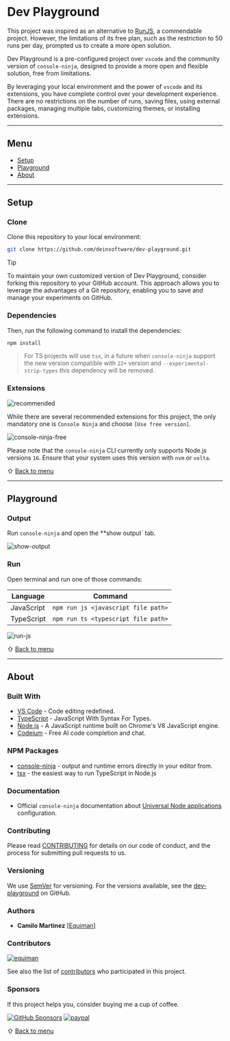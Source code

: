 # Dev Playground

This project was inspired as an alternative to [RunJS](https://runjs.app/), a commendable project. However, the limitations of its free plan, such as the restriction to 50 runs per day, prompted us to create a more open solution.

Dev Playground is a pre-configured project over `vscode` and the community version of `console-ninja`, designed to provide a more open and flexible solution, free from limitations.

By leveraging your local environment and the power of `vscode` and its extensions, you have complete control over your development experience. There are no restrictions on the number of runs, saving files, using external packages, managing multiple tabs, customizing themes, or installing extensions.

---

## Menu

- [Setup](#setup)
- [Playground](#playground)
- [About](#about)

---

## Setup

### Clone

Clone this repository to your local environment:

```bash
git clone https://github.com/deinsoftware/dev-playground.git
```

> [!TIP]
> To maintain your own customized version of Dev Playground, consider forking this repository to your GitHub account. This approach allows you to leverage the advantages of a Git repository, enabling you to save and manage your experiments on GitHub.

### Dependencies

Then, run the following command to install the dependencies:

```bash
npm install
```

> For TS projects will use `tsx`, in a future when `console-ninja` support the new version compatible with `22+` version and `--experimental-strip-types` this dependency will be removed.

### Extensions

![recommended](.github/assets/extensions.png)

While there are several recommended extensions for this project, the only mandatory one is `Console Ninja` and choose `[Use free version]`.

![console-ninja-free](.github/assets/console-ninja-free.png)

Please note that the `console-ninja` CLI currently only supports Node.js versions `16`. Ensure that your system uses this version with `nvm` or `volta`.

⇧ [Back to menu](#menu)

---

## Playground

### Output

Run `console-ninja` and open the **show output` tab.

![show-output](.github/assets/show-output.gif)

### Run

Open terminal and run one of those commands:

| Language   | Command                             |
| ---------- | ----------------------------------- |
| JavaScript | `npm run js <javascript file path>` |
| TypeScript | `npm run ts <typescript file path>` |

![run-js](.github/assets/run-js.gif)

⇧ [Back to menu](#menu)

---

## About

### Built With

- [VS Code](https://code.visualstudio.com/) - Code editing redefined.
- [TypeScript](https://www.typescriptlang.org) - JavaScript With Syntax For Types.
- [Node.js](https://nodejs.org/) - A JavaScript runtime built on Chrome's V8 JavaScript engine.
- [Codeium](https://codeium.com/) - Free AI code completion and chat.

### NPM Packages

- [console-ninja](https://www.npmjs.com/package/console-ninja) - output and runtime errors directly in your editor from.
- [tsx](https://www.npmjs.com/package/tsx) - the easiest way to run TypeScript in Node.js

### Documentation

- Official `console-ninja` documentation about [Universal Node applications](https://github.com/wallabyjs/console-ninja?tab=readme-ov-file#universal-node-applications) configuration.

### Contributing

Please read [CONTRIBUTING](CONTRIBUTING.md) for details on our code of conduct, and the process for submitting pull requests to us.

### Versioning

We use [SemVer](http://semver.org/) for versioning. For the versions available, see the [dev-playground](https://github.com/deinsoftware/dev-playground/tags) on GitHub.

### Authors

- **Camilo Martinez** [[Equiman](http://github.com/equiman)]

### Contributors

[![equiman](https://avatars.githubusercontent.com/u/933393?s=60&v=4)](https://github.com/equiman)

See also the list of [contributors](https://github.com/deinsoftware/dev-playground/contributors) who participated in this project.

### Sponsors

If this project helps you, consider buying me a cup of coffee.

[![GitHub Sponsors](https://img.shields.io/badge/-GitHub%20Sponsors-gray?style=flat&labelColor=171515&logo=github&logoColor=white&link=https://github.com/sponsors/deinsoftware)](https://github.com/sponsors/deinsoftware)
[![paypal](https://img.shields.io/badge/-PayPal-gray?style=flat&labelColor=00457C&logo=paypal&logoColor=white&link=https://paypal.me/equiman/3)](https://paypal.me/equiman/3)

⇧ [Back to menu](#menu)
